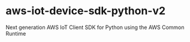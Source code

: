 # aws-iot-device-sdk-python-v2
Next generation AWS IoT Client SDK for Python using the AWS Common Runtime
